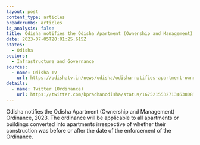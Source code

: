 ```yaml
---
layout: post
content_type: articles
breadcrumbs: articles
is_analysis: false
title: Odisha notifies the Odisha Apartment (Ownership and Management) Ordinance, 2023
date: 2023-07-05T20:01:25.615Z
states:
  - Odisha
sectors:
  - Infrastructure and Governance
sources:
  - name: Odisha TV
    url: https://odishatv.in/news/odisha/odisha-notifies-apartment-ownership-and-management-ordinance--208424
details:
  - name: Twitter (Ordinance)
    url: https://twitter.com/bpradhanodisha/status/1675215532713463808?s=20
---
```

Odisha notifies the Odisha Apartment (Ownership and Management) Ordinance, 2023. The ordinance will be applicable to all apartments or buildings converted into apartments irrespective of whether their construction was before or after the date of the enforcement of the Ordinance.